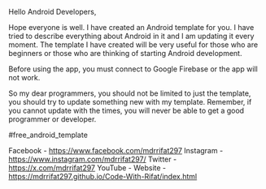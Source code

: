 Hello Android Developers,

Hope everyone is well. I have created an Android template for you. I have tried to describe everything about Android in it and I am updating it every moment. The template I have created will be very useful for those who are beginners or those who are thinking of starting Android development.

Before using the app, you must connect to Google Firebase or the app will not work.

So my dear programmers, you should not be limited to just the template, you should try to update something new with my template. Remember, if you cannot update with the times, you will never be able to get a good programmer or developer.

#free_android_template


Facebook - https://www.facebook.com/mdrrifat297
Instagram - https://www.instagram.com/mdrrifat297/
Twitter - https://x.com/mdrrifat297
YouTube - 
Website - https://mdrrifat297.github.io/Code-With-Rifat/index.html
